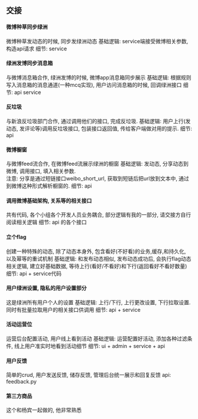 ## 交接

#### 微博种草同步绿洲
微博种草发动态的时候, 同步发绿洲动态
基础逻辑: service端接受微博相关参数, 构造api请求
细节: service

#### 绿洲发博同步消息箱
与微博消息箱合作, 绿洲发博的时候, 微博app消息箱同步展示
基础逻辑:  根据规则写入消息箱的消息通道(一种mcq实现), 用户访问消息箱的时候, 回调绿洲接口
细节: api service

#### 反垃圾
与新浪反垃圾部门合作, 通过调用他们的接口, 完成反垃圾.
基础逻辑: 用户上行(发动态, 发评论等)调用反垃圾接口, 包装接口返回值, 传给客户端做对用的提示.
细节: api

#### 微博橱窗
与微博feed流合作, 在微博feed流展示绿洲的橱窗
基础逻辑: 发动态, 分享动态到微博, 调用接口, 填入相关参数.  
注意: 分享是通过短链接口weibo_short_url, 获取到短链后把url放到文本中, 通过到微博这种形式解析橱窗的. 
细节: api

#### 调用微博基础架构, 关系等的相关接口
共有代码, 各个小组各个开发人员业务耦合, 部分逻辑有我的一部分, 请交接方自行阅读相关逻辑
细节: api 的各个接口

#### 立个flag
创建一种特殊的动态, 除了动态本身外, 包含看好(不好看)的业务,缓存,和持久化, 以及幂等的重试机制
基础逻辑: 和发布动态相似, 发布动态成功后, 会执行flag动态相关逻辑, 建立好基础数据, 等待上行(看好/不看好)和下行(返回看好不看好数量)
细节: api + service代码


#### 用户绿洲设置, 隐私的用户设置部分
这是绿洲所有用户个人的设置
基础逻辑: 上行/下行, 上行更改设置, 下行拉取设置. 同时有批量拉取用户的相关接口供调用
细节: api + service

#### 活动运营位
运营后台配置活动, 用户线上看到活动
基础逻辑: 运营配置好活动, 添加各种过滤条件, 线上用户准实时地看到活动细节
细节: ui + admin + service + api

#### 用户反馈
简单的crud, 用户发送反馈, 储存反馈, 管理后台统一展示和回复反馈
api: feedback.py

#### 第三方商品
这个和杨宾一起做的, 他非常熟悉